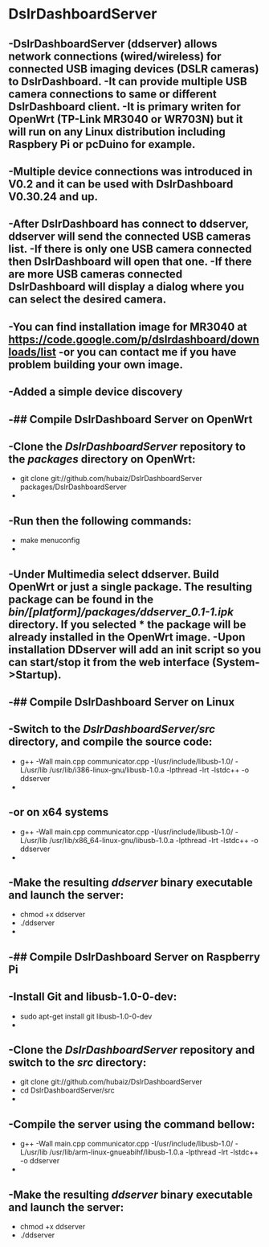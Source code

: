 DslrDashboardServer
  ===================
  
 -DslrDashboardServer (ddserver) allows network connections (wired/wireless) for connected USB imaging devices (DSLR cameras) to DslrDashboard.
 -It can provide multiple USB camera connections to same or different DslrDashboard client.
 -It is primary writen for OpenWrt (TP-Link MR3040 or WR703N) but it will run on any Linux distribution including Raspbery Pi or pcDuino for example.
 -
 -**Multiple device connections was introduced in V0.2 and it can be used with DslrDashboard V0.30.24 and up.**
 -
 -After DslrDashboard has connect to ddserver, ddserver will send the connected USB cameras list.
 -If there is only one USB camera connected then DslrDashboard will open that one.
 -If there are more USB cameras connected DslrDashboard will display a dialog where you can select the desired camera.
 -
 -You can find installation image for MR3040 at https://code.google.com/p/dslrdashboard/downloads/list
 -or you can contact me if you have problem building your own image.
 -
 -**Added a simple device discovery**
 -
 -## Compile DslrDashboard Server on OpenWrt
 -
 -Clone the *DslrDashboardServer* repository to the *packages* directory on OpenWrt:
 -
 -	git clone git://github.com/hubaiz/DslrDashboardServer packages/DslrDashboardServer
 -
 -Run then the following commands:
 -
 -	make menuconfig
 -
 -Under **Multimedia** select **ddserver**. Build OpenWrt or just a single package. The resulting package can be found in the *bin/[platform]/packages/ddserver_0.1-1.ipk* directory. If you selected * the package will be already installed in the OpenWrt image.
 -Upon installation DDserver will add an init script so you can start/stop it from the web interface (System->Startup).
 -
 -## Compile DslrDashboard Server on Linux
 -
 -Switch to the *DslrDashboardServer/src* directory, and compile the source code:
 -
 -	g++ -Wall main.cpp communicator.cpp -I/usr/include/libusb-1.0/ -L/usr/lib /usr/lib/i386-linux-gnu/libusb-1.0.a -lpthread -lrt -lstdc++ -o ddserver
 -
 -or on x64 systems
 -
 -	g++ -Wall main.cpp communicator.cpp -I/usr/include/libusb-1.0/ -L/usr/lib /usr/lib/x86_64-linux-gnu/libusb-1.0.a -lpthread -lrt -lstdc++ -o ddserver
 -
 -Make the resulting *ddserver* binary executable and launch the server:
 -
 -	chmod +x ddserver
 -	./ddserver
 -
 -## Compile DslrDashboard Server on Raspberry Pi
 -
 -Install Git and libusb-1.0-0-dev:
 -
 -	sudo apt-get install git libusb-1.0-0-dev
 -
 -Clone the *DslrDashboardServer* repository and switch to the *src* directory:
 -
 -	git clone git://github.com/hubaiz/DslrDashboardServer
 -	cd DslrDashboardServer/src
 -
 -Compile the server using the command bellow:
 -
 -	g++ -Wall main.cpp communicator.cpp -I/usr/include/libusb-1.0/ -L/usr/lib /usr/lib/arm-linux-gnueabihf/libusb-1.0.a -lpthread -lrt -lstdc++ -o ddserver
 -
 -Make the resulting *ddserver* binary executable and launch the server:
 -
 -	chmod +x ddserver
 -	./ddserver
